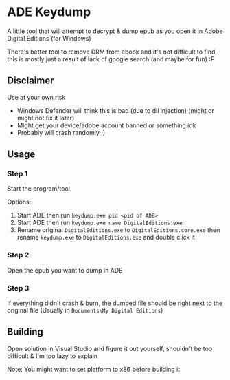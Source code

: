 # ADE Keydump

A little tool that will attempt to decrypt & dump epub as you open it in Adobe Digital Editions (for Windows)

There's better tool to remove DRM from ebook and it's not difficult to find,
this is mostly just a result of lack of google search (and maybe for fun) :P

## Disclaimer

Use at your own risk
- Windows Defender will think this is bad (due to dll injection) (might or might not fix it later)
- Might get your device/adobe account banned or something idk
- Probably will crash randomly ;)

## Usage

### Step 1
Start the program/tool

Options:
1. Start ADE then run `keydump.exe pid <pid of ADE>`
2. Start ADE then run `keydump.exe name DigitalEditions.exe`
3. Rename original `DigitalEditions.exe` to `DigitalEditions.core.exe` then
   rename `keydump.exe` to `DigitalEditions.exe` and double click it

### Step 2
Open the epub you want to dump in ADE

### Step 3
If everything didn't crash & burn, the dumped file should be right next to the original file (Usually in `Documents\My Digital Editions`)

## Building
Open solution in Visual Studio and figure it out yourself, shouldn't be too difficult & I'm too lazy to explain

Note: You might want to set platform to x86 before building it